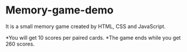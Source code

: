 # Memory-game-demo

It is a small memory game created by HTML, CSS and JavaScript. 

*You will get 10 scores per paired cards.
*The game ends while you get 260 scores.
